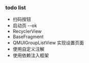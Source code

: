 ### todo list
- 扫码按钮
- 启动页  --ok 
- RecyclerView
- BaseFragment
- QMUIGroupListView 实现设置页面
- 使用自定义注解
- 使用依赖注入框架